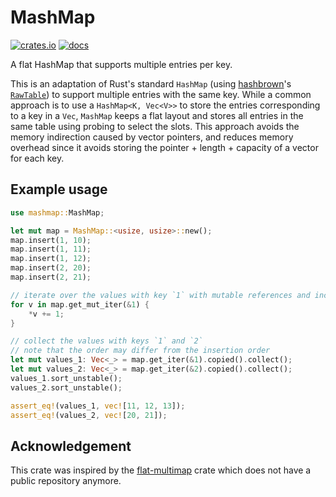 # MashMap

[![crates.io](https://img.shields.io/crates/v/mashmap)](https://crates.io/crates/mashmap)
[![docs](https://img.shields.io/docsrs/mashmap)](https://docs.rs/mashmap)

A flat HashMap that supports multiple entries per key.

This is an adaptation of Rust's standard `HashMap` (using [hashbrown](https://github.com/rust-lang/hashbrown)'s [`RawTable`](https://docs.rs/hashbrown/latest/hashbrown/raw/struct.RawTable.html)) to support multiple entries with the same key.
While a common approach is to use a `HashMap<K, Vec<V>>` to store the entries corresponding to a key in a `Vec`, `MashMap` keeps a flat layout and stores all entries in the same table using probing to select the slots.
This approach avoids the memory indirection caused by vector pointers, and reduces memory overhead since it avoids storing the pointer + length + capacity of a vector for each key.

## Example usage

```rs
use mashmap::MashMap;

let mut map = MashMap::<usize, usize>::new();
map.insert(1, 10);
map.insert(1, 11);
map.insert(1, 12);
map.insert(2, 20);
map.insert(2, 21);

// iterate over the values with key `1` with mutable references and increment them
for v in map.get_mut_iter(&1) {
    *v += 1;
}

// collect the values with keys `1` and `2`
// note that the order may differ from the insertion order
let mut values_1: Vec<_> = map.get_iter(&1).copied().collect();
let mut values_2: Vec<_> = map.get_iter(&2).copied().collect();
values_1.sort_unstable();
values_2.sort_unstable();

assert_eq!(values_1, vec![11, 12, 13]);
assert_eq!(values_2, vec![20, 21]);
```

## Acknowledgement

This crate was inspired by the [flat-multimap](https://crates.io/crates/flat-multimap) crate which does not have a public repository anymore.
